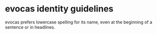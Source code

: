 # evocas identity guidelines

evocas prefers lowercase spelling for its name, even at the beginning of a sentence or in headlines.
